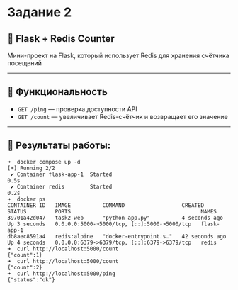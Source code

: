 # Задание 2

## 🚀 Flask + Redis Counter
Мини-проект на Flask, который использует Redis для хранения счётчика посещений

---

## 🧾 Функциональность

- `GET /ping` — проверка доступности API
- `GET /count` — увеличивает Redis-счётчик и возвращает его значение

---

## 📍 Результаты работы:
```
➜  docker compose up -d   
[+] Running 2/2
 ✔ Container flask-app-1  Started                                                                                                                                                     0.5s 
 ✔ Container redis        Started                                                                                                                                                     0.2s 
➜  docker ps                
CONTAINER ID   IMAGE          COMMAND                  CREATED          STATUS         PORTS                                         NAMES
39701a42d047   task2-web      "python app.py"          4 seconds ago    Up 3 seconds   0.0.0.0:5000->5000/tcp, [::]:5000->5000/tcp   flask-app-1
db8aec8591a4   redis:alpine   "docker-entrypoint.s…"   42 seconds ago   Up 4 seconds   0.0.0.0:6379->6379/tcp, [::]:6379->6379/tcp   redis
➜  curl http://localhost:5000/count
{"count":1}
➜  curl http://localhost:5000/count
{"count":2}
➜  curl http://localhost:5000/ping 
{"status":"ok"}
```
